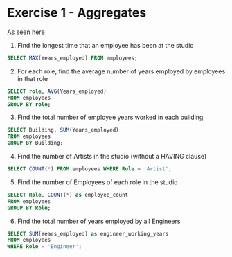 # Exercise 1 - Aggregates

As seen [here](https://sqlbolt.com/lesson/select_queries_with_aggregates)

1. Find the longest time that an employee has been at the studio

```SQL
SELECT MAX(Years_employed) FROM employees;
```

2. For each role, find the average number of years employed by employees in that role


```SQL
SELECT role, AVG(Years_employed)
FROM employees
GROUP BY role;
```

3. Find the total number of employee years worked in each building

```SQL
SELECT Building, SUM(Years_employed)
FROM employees
GROUP BY Building;
```

4. Find the number of Artists in the studio (without a HAVING clause)

```SQL
SELECT COUNT(*) FROM employees WHERE Role = 'Artist';
```

5. Find the number of Employees of each role in the studio

```SQL
SELECT Role, COUNT(*) as employee_count
FROM employees
GROUP BY Role;
```

6. Find the total number of years employed by all Engineers


```SQL
SELECT SUM(Years_employed) as engineer_working_years
FROM employees
WHERE Role = 'Engineer';
```
